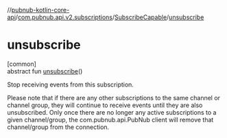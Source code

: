 //[pubnub-kotlin-core-api](../../../index.md)/[com.pubnub.api.v2.subscriptions](../index.md)/[SubscribeCapable](index.md)/[unsubscribe](unsubscribe.md)

# unsubscribe

[common]\
abstract fun [unsubscribe](unsubscribe.md)()

Stop receiving events from this subscription.

Please note that if there are any other subscriptions to the same channel or channel group, they will continue to receive events until they are also unsubscribed. Only once there are no longer any active subscriptions to a given channel/group, the com.pubnub.api.PubNub client will remove that channel/group from the connection.
